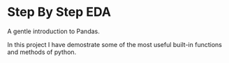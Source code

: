 # Step By Step EDA
A gentle introduction to Pandas.

In this project I have demostrate some of the most useful built-in functions and methods of python.
